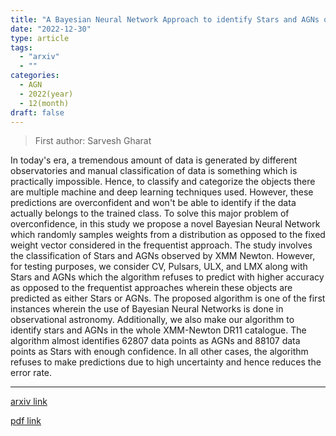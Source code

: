 ```yaml
---
title: "A Bayesian Neural Network Approach to identify Stars and AGNs observed by XMM Newton"
date: "2022-12-30"
type: article
tags:
  - "arxiv"
  - ""
categories:
  - AGN
  - 2022(year)
  - 12(month)
draft: false
---
```


> First author: Sarvesh Gharat

 In today's era, a tremendous amount of data is generated by different
observatories and manual classification of data is something which is
practically impossible. Hence, to classify and categorize the objects there are
multiple machine and deep learning techniques used. However, these predictions
are overconfident and won't be able to identify if the data actually belongs to
the trained class. To solve this major problem of overconfidence, in this study
we propose a novel Bayesian Neural Network which randomly samples weights from
a distribution as opposed to the fixed weight vector considered in the
frequentist approach. The study involves the classification of Stars and AGNs
observed by XMM Newton. However, for testing purposes, we consider CV, Pulsars,
ULX, and LMX along with Stars and AGNs which the algorithm refuses to predict
with higher accuracy as opposed to the frequentist approaches wherein these
objects are predicted as either Stars or AGNs. The proposed algorithm is one of
the first instances wherein the use of Bayesian Neural Networks is done in
observational astronomy. Additionally, we also make our algorithm to identify
stars and AGNs in the whole XMM-Newton DR11 catalogue. The algorithm almost
identifies 62807 data points as AGNs and 88107 data points as Stars with enough
confidence. In all other cases, the algorithm refuses to make predictions due
to high uncertainty and hence reduces the error rate.

---
[arxiv link](http://arxiv.org/abs/2301.00056v1)

[pdf link](http://arxiv.org/pdf/2301.00056v1)